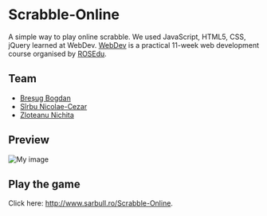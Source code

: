 Scrabble-Online
===============

A simple way to play online scrabble. We used JavaScript, HTML5, CSS, jQuery learned at WebDev. 
<a href="http://webdev.rosedu.org">WebDev</a> is a practical 11-week web development course organised by <a href="http://rosedu.org">ROSEdu</a>.

## Team
- <a href="https://www.facebook.com/bogdan.bresug">Breșug Bogdan</a>
- <a href="https://www.facebook.com/sarbull">Sîrbu Nicolae-Cezar</a>
- <a href="https://www.facebook.com/nichita.zloteanu">Zloteanu Nichita</a>

## Preview

![My image](http://www.sarbull.ro/Scrabble-Online/scrabble-online.png)


## Play the game
Click here: <a href="http://www.sarbull.ro/Scrabble-Online">http://www.sarbull.ro/Scrabble-Online</a>.
